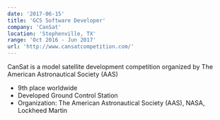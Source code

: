 ```yaml
---
date: '2017-06-15'
title: 'GCS Software Developer'
company: 'CanSat'
location: 'Stephenville, TX'
range: 'Oct 2016 - Jun 2017'
url: 'http://www.cansatcompetition.com/'
---
```


CanSat is a model satellite development competition organized by The American Astronautical Society (AAS)

- 9th place worldwide
- Developed Ground Control Station
- Organization: The American Astronautical Society (AAS), NASA, Lockheed Martin